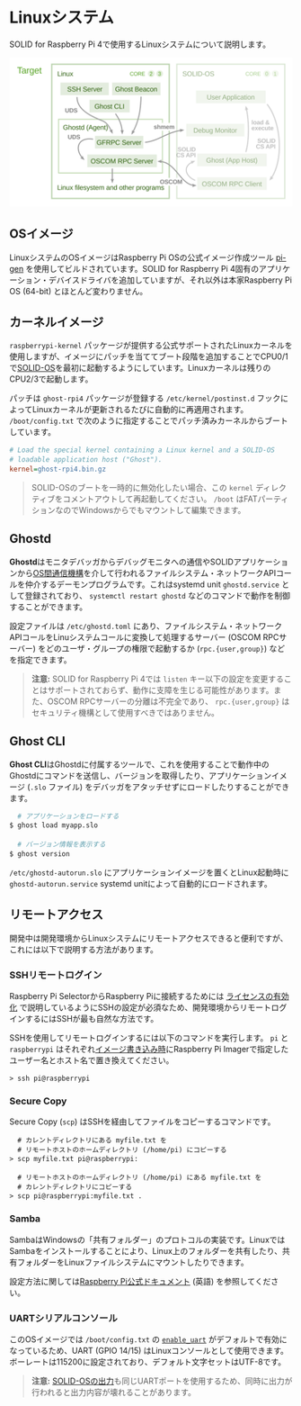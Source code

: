 # Linuxシステム

SOLID for Raspberry Pi 4で使用するLinuxシステムについて説明します。

<div align="center"><img src="img/architecture-linux.svg" alt=""></div>


## OSイメージ

LinuxシステムのOSイメージはRaspberry Pi OSの公式イメージ作成ツール [pi-gen](https://github.com/RPi-Distro/pi-gen) を使用してビルドされています。SOLID for Raspberry Pi 4固有のアプリケーション・デバイスドライバを追加していますが、それ以外は本家Raspberry Pi OS (64-bit) とほとんど変わりません。


## カーネルイメージ

`raspberrypi-kernel` パッケージが提供する公式サポートされたLinuxカーネルを使用しますが、イメージにパッチを当ててブート段階を追加することでCPU0/1で[SOLID-OS](system-rtos.md)を最初に起動するようにしています。Linuxカーネルは残りのCPU2/3で起動します。

パッチは `ghost-rpi4` パッケージが登録する `/etc/kernel/postinst.d` フックによってLinuxカーネルが更新されるたびに自動的に再適用されます。 `/boot/config.txt` で次のように指定することでパッチ済みカーネルからブートしています。

```ini
# Load the special kernel containing a Linux kernel and a SOLID-OS
# loadable application host ("Ghost").
kernel=ghost-rpi4.bin.gz
```

> SOLID-OSのブートを一時的に無効化したい場合、この `kernel` ディレクティブをコメントアウトして再起動してください。 `/boot` はFATパーティションなのでWindowsからでもマウントして編集できます。


## Ghostd

**Ghostd**はモニタデバッガからデバッグモニタへの通信やSOLIDアプリケーションから[OS間通信機構](system-rtos.md#os間通信-oscom-rpc)を介して行われるファイルシステム・ネットワークAPIコールを仲介するデーモンプログラムです。これはsystemd unit `ghostd.service` として登録されており、 `systemctl restart ghostd` などのコマンドで動作を制御することができます。

設定ファイルは `/etc/ghostd.toml` にあり、ファイルシステム・ネットワークAPIコールをLinuシステムコールに変換して処理するサーバー (OSCOM RPCサーバー) をどのユーザ・グループの権限で起動するか (`rpc.{user,group}`) などを指定できます。

> **注意:** SOLID for Raspberry Pi 4では `listen` キー以下の設定を変更することはサポートされておらず、動作に支障を生じる可能性があります。また、OSCOM RPCサーバーの分離は不完全であり、 `rpc.{user,group}` はセキュリティ機構として使用すべきではありません。


## Ghost CLI

**Ghost CLI**はGhostdに付属するツールで、これを使用することで動作中のGhostdにコマンドを送信し、バージョンを取得したり、アプリケーションイメージ (`.slo` ファイル) をデバッガをアタッチせずにロードしたりすることができます。

```bash
  # アプリケーションをロードする
$ ghost load myapp.slo

  # バージョン情報を表示する
$ ghost version
```

`/etc/ghostd-autorun.slo` にアプリケーションイメージを置くとLinux起動時に `ghostd-autorun.service` systemd unitによって自動的にロードされます。


## リモートアクセス

開発中は開発環境からLinuxシステムにリモートアクセスできると便利ですが、これには以下で説明する方法があります。

### SSHリモートログイン

Raspberry Pi SelectorからRaspberry Piに接続するためには [ライセンスの有効化](./license.md) で説明しているようにSSHの設定が必須なため、開発環境からリモートログインするにはSSHが最も自然な方法です。

SSHを使用してリモートログインするには以下のコマンドを実行します。 `pi` と `raspberrypi` はそれぞれ[イメージ書き込み時](./flashing-sd-card.md)にRaspberry Pi Imagerで指定したユーザー名とホスト名で置き換えてください。

```pwsh
> ssh pi@raspberrypi
```


### Secure Copy

Secure Copy (`scp`) はSSHを経由してファイルをコピーするコマンドです。

```pwsh
  # カレントディレクトリにある myfile.txt を
  # リモートホストのホームディレクトリ (/home/pi) にコピーする
> scp myfile.txt pi@raspberrypi:

  # リモートホストのホームディレクトリ (/home/pi) にある myfile.txt を
  # カレントディレクトリにコピーする
> scp pi@raspberrypi:myfile.txt .
```

### Samba

SambaはWindowsの「共有フォルダー」のプロトコルの実装です。LinuxではSambaをインストールすることにより、Linux上のフォルダーを共有したり、共有フォルダーをLinuxファイルシステムにマウントしたりできます。

設定方法に関しては[Raspberry Pi公式ドキュメント](https://www.raspberrypi.com/documentation/computers/remote-access.html#samba-smbcifs) (英語) を参照してください。


### UARTシリアルコンソール

このOSイメージでは `/boot/config.txt` の [`enable_uart`](https://www.raspberrypi.com/documentation/computers/config_txt.html#enable_uart) がデフォルトで有効になっているため、UART (GPIO 14/15) はLinuxコンソールとして使用できます。ボーレートは115200に設定されており、デフォルト文字セットはUTF-8です。

> **注意:** [SOLID-OSの出力](system-rtos.md#ログ出力)も同じUARTポートを使用するため、同時に出力が行われると出力内容が壊れることがあります。
